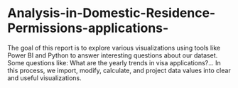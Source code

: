 # Analysis-in-Domestic-Residence-Permissions-applications-
The goal of this report is to explore various visualizations using tools like Power BI and Python to answer interesting questions about our dataset. Some questions like: What are the yearly trends in visa applications?... In this process, we import, modify, calculate, and project data values into clear and useful visualizations.
